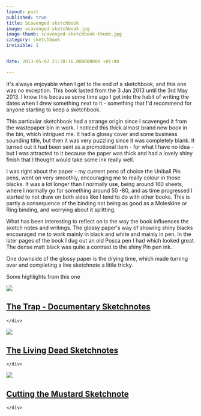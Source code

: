```yaml
---
layout: post
published: true
title: Scavenged sketchbook
image: scavenged-sketchbook.jpg
image-thumb: scavenged-sketchbook-thumb.jpg
category: sketchbook
invisible: 1


date: 2013-05-07 21:38:16.000000000 +01:00

---
```


It's always enjoyable when I get to the end of a sketchbook, and this one was no exception. This book  lasted from the 3 Jan 2013 until the 3rd May 2013. I know this because some time ago I got into the habit of writing the dates when I drew something next to it - something that I'd recommend for anyone starting to keep a sketchbook.

This particular sketchbook had a strange origin since I scavenged it from the wastepaper bin in work. I noticed this thick almost brand new book in the bin, which intrigued me. It had a glossy cover and some business sounding title, but then it was very puzzling since it was completely blank. It turned out it had been sent as a promotional item - for what I have no idea - but I was attracted to it because the paper was thick and had a lovely shiny finish that I thought would take some ink really well.

I was right about the paper - my current pens of choice the Uniball Pin pens, went on very smoothly, encouraging me to really colour in those blacks. It was a lot longer than I normally use, being around 160 sheets, where I normally go for something around 50 -80, and as time progressed I started to not draw on both sides like I tend to do with other books. This is partly a consequence of the binding not being as good as a Moleskine or Ring binding, and worrying about it splitting. 

What has been interesting to reflect on is the way the book influences the sketch notes and writings. The glossy paper's way of showing shiny blacks encouraged me to work mainly in black and white and mainly in pen. In the later pages of the book I dug out an old Posca pen I had which looked great. The dense matt black was quite a contrast to the shiny Pin pen ink. 

One downside of the glossy paper is the drying time, which made turning over and completing a live sketchnote a little tricky.

Some highlights from this one

<section>
  	<div class="panel">
		<a href="{{ site.baseurl }}/sketchnotes/the-trap-sketchnotes.html"><img src="{{ site.baseurl }}/images/the-trap-pt1-thumb.png" class="img-responsive"></a>
		<h2 class="panel-title media-heading"><a href="{{ site.baseurl }}/2013/04/08/the-trap-sketchnotes.html">The Trap - Documentary Sketchnotes</a></h2>

	</div>
</section>

<section>
  	<div class="panel">
		<a href="{{ site.baseurl }}/sketchnotes/the-living-dead-sketchnotes.html"><img src="{{ site.baseurl }}/images/living-dead-sketchnotes-thumb.png" class="img-responsive"></a>
		<h2 class="panel-title media-heading"><a href="{{ site.baseurl }}/2013/02/15/the-living-dead-sketchnotes.html">The Living Dead Sketchnotes</a></h2>

	</div>
</section>

<section>
  	<div class="panel">
		<a href="{{ site.baseurl }}/sketchnotes/cutting-the-mustard-sketchnote.html"><img src="{{ site.baseurl }}/images/cutting-the-mustard-thumb.gif" class="img-responsive"></a>
		<h2 class="panel-title media-heading"><a href="{{ site.baseurl }}/2013/04/25/cutting-the-mustard-sketchnote.html">Cutting the Mustard Sketchnote</a></h2>

	</div>
</section>